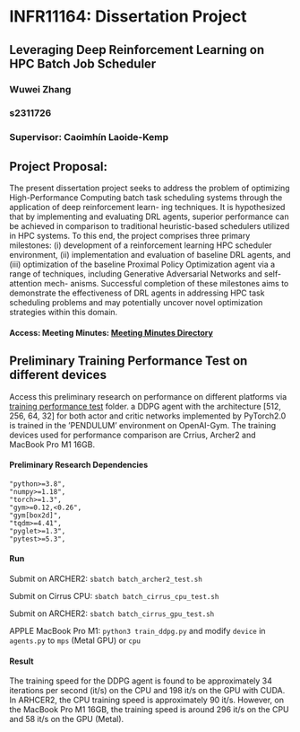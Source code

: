 # INFR11164: Dissertation Project
## Leveraging Deep Reinforcement Learning on HPC Batch Job Scheduler
### Wuwei Zhang
### s2311726
### Supervisor: Caoimhín Laoide-Kemp

## Project Proposal: 
The present dissertation project seeks to address the problem of optimizing High-Performance Computing batch task scheduling systems through the application of deep reinforcement learn- ing techniques. It is hypothesized that by implementing and evaluating DRL agents, superior performance can be achieved in comparison to traditional heuristic-based schedulers utilized in HPC systems. To this end, the project comprises three primary milestones: (i) development of a reinforcement learning HPC scheduler environment, (ii) implementation and evaluation of baseline DRL agents, and (iii) optimization of the baseline Proximal Policy Optimization agent via a range of techniques, including Generative Adversarial Networks and self-attention mech- anisms. Successful completion of these milestones aims to demonstrate the effectiveness of DRL agents in addressing HPC task scheduling problems and may potentially uncover novel optimization strategies within this domain.

#### Access: Meeting Minutes: [Meeting Minutes Directory](Documentation/meeting_minutes)

## Preliminary Training Performance Test on different devices

Access this preliminary research on performance on different platforms via [training performance test](Documentation/legacy/training_performance_test) folder. 
 a DDPG agent with the architecture [512, 256, 64, 32] for both actor and critic networks implemented by PyTorch2.0 is trained in the ’PENDULUM’ environment on OpenAI-Gym. The training devices used for performance comparison are Crrius, Archer2 and MacBook Pro M1 16GB.

#### Preliminary Research Dependencies
```
"python>=3.8",
"numpy>=1.18",
"torch>=1.3",
"gym>=0.12,<0.26",
"gym[box2d]",
"tqdm>=4.41",
"pyglet>=1.3",
"pytest>=5.3",
```

#### Run
Submit on ARCHER2: `sbatch batch_archer2_test.sh`

Submit on Cirrus CPU: `sbatch batch_cirrus_cpu_test.sh`

Submit on ARCHER2: `sbatch batch_cirrus_gpu_test.sh`

APPLE MacBook Pro M1: `python3 train_ddpg.py` and modify `device` in `agents.py` to `mps` (Metal GPU) or `cpu`

#### Result

The training speed for the DDPG agent is found to be approximately 34 iterations per second (it/s) on the CPU and 198 it/s on the GPU with CUDA. In ARHCER2, the CPU training speed is approximately 90 it/s. However, on the MacBook Pro M1 16GB, the training speed is around 296 it/s on the CPU and 58 it/s on the GPU (Metal).